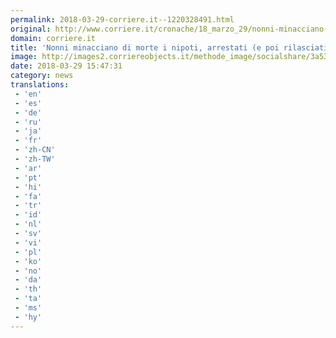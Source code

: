 ```yaml
---
permalink: 2018-03-29-corriere.it--1220328491.html
original: http://www.corriere.it/cronache/18_marzo_29/nonni-minacciano-morte-nipoti-arrestati-poi-rilasciati-due-80enni-32ea0650-3365-11e8-8d05-67d9ee233e6b.shtml
domain: corriere.it
title: 'Nonni minacciano di morte i nipoti, arrestati (e poi rilasciati) due 80enni'
image: http://images2.corriereobjects.it/methode_image/socialshare/3a5315d4-3366-11e8-8d05-67d9ee233e6b.jpg
date: 2018-03-29 15:47:31
category: news
translations: 
 - 'en'
 - 'es'
 - 'de'
 - 'ru'
 - 'ja'
 - 'fr'
 - 'zh-CN'
 - 'zh-TW'
 - 'ar'
 - 'pt'
 - 'hi'
 - 'fa'
 - 'tr'
 - 'id'
 - 'nl'
 - 'sv'
 - 'vi'
 - 'pl'
 - 'ko'
 - 'no'
 - 'da'
 - 'th'
 - 'ta'
 - 'ms'
 - 'hy'
---
```


